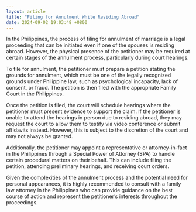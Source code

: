 ```yaml
---
layout: article
title: "Filing for Annulment While Residing Abroad"
date: 2024-09-02 19:03:48 +0800
---
```


<p>In the Philippines, the process of filing for annulment of marriage is a legal proceeding that can be initiated even if one of the spouses is residing abroad. However, the physical presence of the petitioner may be required at certain stages of the annulment process, particularly during court hearings.</p><p>To file for annulment, the petitioner must prepare a petition stating the grounds for annulment, which must be one of the legally recognized grounds under Philippine law, such as psychological incapacity, lack of consent, or fraud. The petition is then filed with the appropriate Family Court in the Philippines.</p><p>Once the petition is filed, the court will schedule hearings where the petitioner must present evidence to support the claim. If the petitioner is unable to attend the hearings in person due to residing abroad, they may request the court to allow them to testify via video conference or submit affidavits instead. However, this is subject to the discretion of the court and may not always be granted.</p><p>Additionally, the petitioner may appoint a representative or attorney-in-fact in the Philippines through a Special Power of Attorney (SPA) to handle certain procedural matters on their behalf. This can include filing the petition, attending preliminary hearings, and receiving court orders.</p><p>Given the complexities of the annulment process and the potential need for personal appearances, it is highly recommended to consult with a family law attorney in the Philippines who can provide guidance on the best course of action and represent the petitioner’s interests throughout the proceedings.</p>